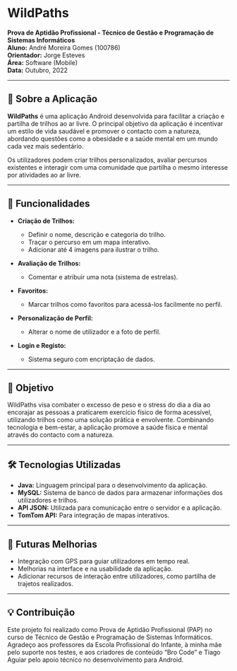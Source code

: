 # WildPaths

**Prova de Aptidão Profissional - Técnico de Gestão e Programação de Sistemas Informáticos**  
**Aluno:** André Moreira Gomes (100786)  
**Orientador:** Jorge Esteves  
**Área:** Software (Mobile)  
**Data:** Outubro, 2022  

---

## 📱 Sobre a Aplicação

**WildPaths** é uma aplicação Android desenvolvida para facilitar a criação e partilha de trilhos ao ar livre. O principal objetivo da aplicação é incentivar um estilo de vida saudável e promover o contacto com a natureza, abordando questões como a obesidade e a saúde mental em um mundo cada vez mais sedentário.

Os utilizadores podem criar trilhos personalizados, avaliar percursos existentes e interagir com uma comunidade que partilha o mesmo interesse por atividades ao ar livre.

---

## 🚀 Funcionalidades

- **Criação de Trilhos:**  
  - Definir o nome, descrição e categoria do trilho.  
  - Traçar o percurso em um mapa interativo.  
  - Adicionar até 4 imagens para ilustrar o trilho.

- **Avaliação de Trilhos:**  
  - Comentar e atribuir uma nota (sistema de estrelas).  

- **Favoritos:**  
  - Marcar trilhos como favoritos para acessá-los facilmente no perfil.

- **Personalização de Perfil:**  
  - Alterar o nome de utilizador e a foto de perfil.

- **Login e Registo:**  
  - Sistema seguro com encriptação de dados.

---

## 🎯 Objetivo

WildPaths visa combater o excesso de peso e o stress do dia a dia ao encorajar as pessoas a praticarem exercício físico de forma acessível, utilizando trilhos como uma solução prática e envolvente. Combinando tecnologia e bem-estar, a aplicação promove a saúde física e mental através do contacto com a natureza.

---

## 🛠️ Tecnologias Utilizadas

- **Java:** Linguagem principal para o desenvolvimento da aplicação.  
- **MySQL:** Sistema de banco de dados para armazenar informações dos utilizadores e trilhos.  
- **API JSON:** Utilizada para comunicação entre o servidor e a aplicação.  
- **TomTom API:** Para integração de mapas interativos.

---

## 📌 Futuras Melhorias

- Integração com GPS para guiar utilizadores em tempo real.  
- Melhorias na interface e na usabilidade da aplicação.  
- Adicionar recursos de interação entre utilizadores, como partilha de trajetos realizados.  

---

## 💡 Contribuição

Este projeto foi realizado como Prova de Aptidão Profissional (PAP) no curso de Técnico de Gestão e Programação de Sistemas Informáticos. Agradeço aos professores da Escola Profissional do Infante, à minha mãe pelo suporte nos testes, e aos criadores de conteúdo “Bro Code” e Tiago Aguiar pelo apoio técnico no desenvolvimento para Android.

